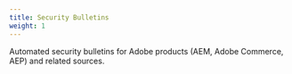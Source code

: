 ```yaml
---
title: Security Bulletins
weight: 1
---
```


Automated security bulletins for Adobe products (AEM, Adobe Commerce, AEP) and related sources.
